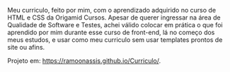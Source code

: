 Meu curriculo, feito por mim, com o aprendizado adquirido no curso de HTML e CSS da Origamid Cursos. Apesar de querer ingressar na área de Qualidade de Software e Testes, achei válido colocar em prática o que foi aprendido por mim durante esse curso de front-end, lá no começo dos meus estudos, e usar como meu curriculo sem usar templates prontos de site ou afins.

Projeto em: https://ramoonassis.github.io/Curriculo/.
